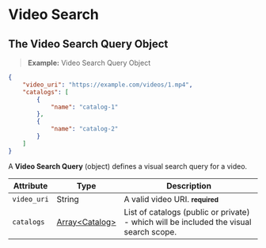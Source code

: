 
# Video Search

## The Video Search Query Object

> **Example:** Video Search Query Object

```json
{
	"video_uri": "https://example.com/videos/1.mp4",
	"catalogs": [
	    {
	        "name": "catalog-1"
	    },
	    {
	        "name": "catalog-2"
	    }
	]
}
```

A **Video Search Query** (object) defines a visual search query for a video.

Attribute 		| Type 										| Description
------- 		| -------									| -------
`video_uri` 	| String									| A valid video URI. **<small>required</small>**
`catalogs` 		| [Array&lt;Catalog&gt;](#catalogs)		| List of catalogs (public or private) - which will be included the visual search scope.